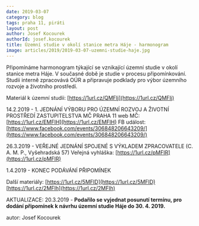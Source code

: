 ```yaml
---
date: 2019-03-07
category: blog
tags: praha 11, piráti
layout: post
author: Josef Kocourek
authorId: josef.kocourek
title: Územní studie v okolí stanice metra Háje - harmonogram
image: articles/2019/2019-03-07-uzemni-studie-haje.jpg
---
```


Připomínáme harmonogram týkající se vznikající územní studie v okolí stanice metra Háje. V současné době je studie v procesu připomínkování. Studii interně zpracovává OÚR a připravuje podklady pro výbor územního rozvoje a životního prostředí.

Materiál k územní studii: [https://1url.cz/QMFIj](https://1url.cz/QMFIj) 


14.2.2019 - 1. JEDNÁNÍ VÝBORU PRO ÚZEMNÍ ROZVOJ A ŽIVOTNÍ PROSTŘEDÍ ZASTUPITELSTVA MČ PRAHA 11
web MČ: [https://1url.cz/EMFIH](https://1url.cz/EMFIH)
FB událost: [https://www.facebook.com/events/306848206643209/](https://www.facebook.com/events/306848206643209/) 

26.3.2019 - VEŘEJNÉ JEDNÁNÍ SPOJENÉ S VÝKLADEM ZPRACOVATELE (C. A. M. P., Vyšehradská 57)
Veřejná vyhláška: [https://1url.cz/pMFIR](https://1url.cz/pMFIR) 

1.4.2019 - KONEC PODÁVÁNÍ PŘIPOMÍNEK



Další materiály:
[https://1url.cz/5MFID](https://1url.cz/5MFID)
[https://1url.cz/2MFIh](https://1url.cz/2MFIh)
 
AKTUALIZACE: 20.3.2019 - **Podařilo se vyjednat posunutí termínu, pro dodání připomínek k návrhu územní studie Háje do 30. 4. 2019.**

autor: Josef Kocourek

